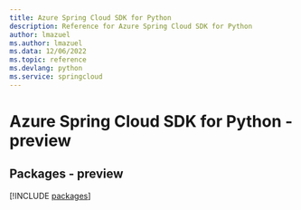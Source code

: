 ```yaml
---
title: Azure Spring Cloud SDK for Python
description: Reference for Azure Spring Cloud SDK for Python
author: lmazuel
ms.author: lmazuel
ms.data: 12/06/2022
ms.topic: reference
ms.devlang: python
ms.service: springcloud
---
```

# Azure Spring Cloud SDK for Python - preview
## Packages - preview
[!INCLUDE [packages](spring-cloud-index.md)]